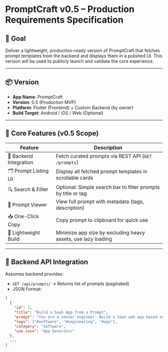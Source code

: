 # PromptCraft v0.5 – Production Requirements Specification

## 🚀 Goal
Deliver a lightweight, production-ready version of PromptCraft that fetches prompt templates from the backend and displays them in a polished UI. This version will be used to publicly launch and validate the core experience.

---

## 📦 Version
- **App Name**: PromptCraft
- **Version**: 0.5 (Production MVP)
- **Platform**: Flutter (Frontend) + Custom Backend (by owner)
- **Build Target**: Android / iOS / Web (Optional)

---

## 🧩 Core Features (v0.5 Scope)
| Feature | Description |
|--------|-------------|
| 🔄 Backend Integration | Fetch curated prompts via REST API (`GET /prompts`) |
| 🗂 Prompt Listing UI | Display all fetched prompt templates in scrollable cards |
| 🔍 Search & Filter | Optional: Simple search bar to filter prompts by title or tag |
| 📄 Prompt Viewer | View full prompt with metadata (tags, description) |
| 📥 One-Click Copy | Copy prompt to clipboard for quick use |
| 📱 Lightweight Build | Minimize app size by excluding heavy assets, use lazy loading |

---

## 🔌 Backend API Integration
Assumes backend provides:
- `GET /api/prompts/` → Returns list of prompts (paginated)
- JSON Format:
```json
[
  {
    "id": 1,
    "title": "Build a SaaS App from a Prompt",
    "prompt": "You are a senior engineer. Build a SaaS web app based on: {Build a journaling tracker app}",
    "tags": ["#software", "#engineering", "#app"],
    "category": "Software",
    "use_case": "App Generator"
  },
  ...
]
